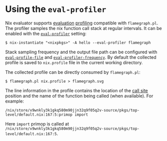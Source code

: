 # Using the `eval-profiler`

Nix evaluator supports [evaluation](@docroot@/language/evaluation.md)
[profiling](<https://en.wikipedia.org/wiki/Profiling_(computer_programming)>)
compatible with `flamegraph.pl`. The profiler samples the nix
function call stack at regular intervals. It can be enabled with the
[`eval-profiler`](@docroot@/command-ref/conf-file.md#conf-eval-profiler)
setting:

```console
$ nix-instantiate "<nixpkgs>" -A hello --eval-profiler flamegraph
```

Stack sampling frequency and the output file path can be configured with
[`eval-profile-file`](@docroot@/command-ref/conf-file.md#conf-eval-profile-file)
and [`eval-profiler-frequency`](@docroot@/command-ref/conf-file.md#conf-eval-profiler-frequency).
By default the collected profile is saved to `nix.profile` file in the current working directory.

The collected profile can be directly consumed by `flamegraph.pl`:

```console
$ flamegraph.pl nix.profile > flamegraph.svg
```

The line information in the profile contains the location of the [call
site](https://en.wikipedia.org/wiki/Call_site) position and the name of the
function being called (when available). For example:

```
/nix/store/x9wnkly3k1gkq580m90jjn32q9f05q2v-source/pkgs/top-level/default.nix:167:5:primop import
```

Here `import` primop is called at `/nix/store/x9wnkly3k1gkq580m90jjn32q9f05q2v-source/pkgs/top-level/default.nix:167:5`.
